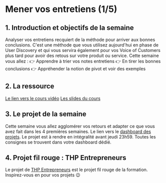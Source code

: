 # Mener vos entretiens (1/5)

## 1. Introduction et objectifs de la semaine
Analyser vos entretiens recquiert de la méthode pour arriver aux bonnes conclusions.
C'est une méthode que vous utilisez aujourd'hui en phase de User Discovery et qui vous servira également pour vos Voice of Customers plus tard pour avoir des retous sur votre produit ou service. 
Cette semaine vous allez :
👉 Apprendre à trier vos notes entretiens
👉 En tirer les bonnes conclusions 
👉 Appréhender la notion de pivot et voir des exemples

## 2. La ressource
[Le lien vers le cours vidéo](https://youtu.be/o4w2CeBHjVo)
[Les slides du cours](https://docs.google.com/presentation/d/1-rVgyLoJ0B9y2SnLfovlHZ-UM2Lnuw46jYgQ2Pn2c_w/edit#slide=id.p)


## 3. Le projet de la semaine
Cette semaine vous allez agglomérer vos retours et adapter ce que vous avez fait dans les 4 premières semaines.
Le lien vers le [dashboard des projets](https://thp-entrepreneurs.notion.site/PROMO-2-e8bef48d6ad546d1928b32934c4cdfb4).
Le projet est à rendre en intégralité avant jeudi 23h59.
Toutes les consignes se trouvent dans votre dashboard dédié.


## 4. Projet fil rouge : THP Entrepreneurs
Le projet de [THP Entrepreneurs](https://thp-entrepreneurs.notion.site/THP-Entrepreneurs-524cdaa6743742278c3e52067dc3b513) est le projet fil rouge de la formation. 
Inspirez-vous en pour vos projets 😉